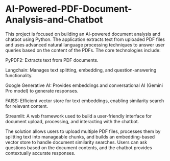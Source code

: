 # AI-Powered-PDF-Document-Analysis-and-Chatbot

This project is focused on building an AI-powered document analysis and chatbot using Python. The application extracts text from uploaded PDF files and uses advanced natural language processing techniques to answer user queries based on the content of the PDFs. The core technologies include:

PyPDF2: Extracts text from PDF documents.

Langchain: Manages text splitting, embedding, and question-answering functionality.

Google Generative AI: Provides embeddings and conversational AI (Gemini Pro model) to generate responses.

FAISS: Efficient vector store for text embeddings, enabling similarity search for relevant content.

Streamlit: A web framework used to build a user-friendly interface for document upload, processing, and interacting with the chatbot.

The solution allows users to upload multiple PDF files, processes them by splitting text into manageable chunks, and builds an embedding-based vector store to handle document similarity searches. Users can ask questions based on the document contents, and the chatbot provides contextually accurate responses.

